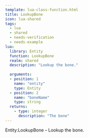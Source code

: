 ```yaml
---
template: lua-class-function.html
title: LookupBone
icon: lua-shared
tags:
  - lua
  - shared
  - needs-verification
  - needs-example
lua:
  library: Entity
  function: LookupBone
  realm: shared
  description: "Lookup the bone."
  
  arguments:
  - position: 1
    name: "entity"
    type: Entity
  - position: 2
    name: "boneName"
    type: string
  returns:
    - type: integer
      description: "The bone"
---
```


<div class="lua__search__keywords">
Entity:LookupBone &#x2013; Lookup the bone.
</div>
